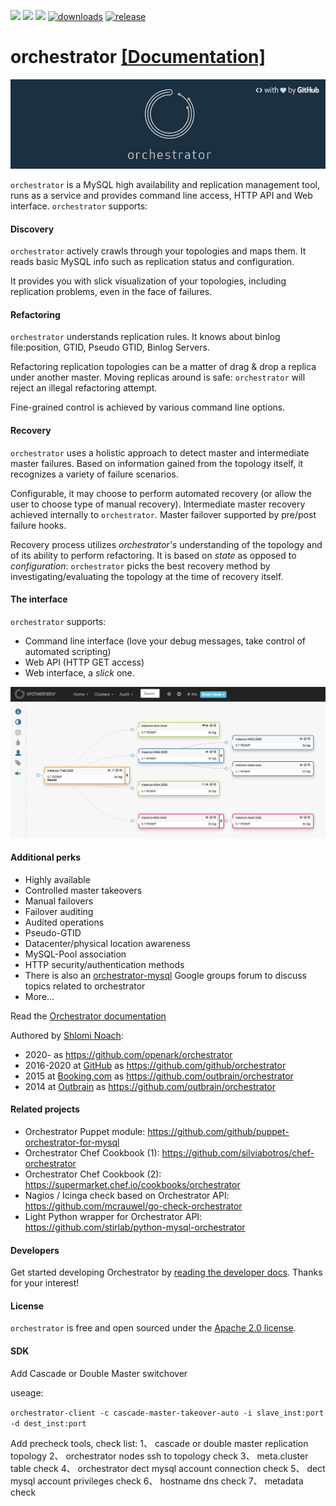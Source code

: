 ![](https://github.com/openark/orchestrator/workflows/CI/badge.svg)
![](https://github.com/openark/orchestrator/workflows/upgrade/badge.svg)
![](https://github.com/openark/orchestrator/workflows/system%20tests/badge.svg)
[![downloads](https://img.shields.io/github/downloads/openark/orchestrator/total.svg)](https://github.com/openark/orchestrator/releases) [![release](https://img.shields.io/github/release/openark/orchestrator.svg)](https://github.com/openark/orchestrator/releases)

# orchestrator [[Documentation]](https://github.com/openark/orchestrator/tree/master/docs)


![Orchestrator logo](https://github.com/openark/orchestrator/raw/master/docs/images/orchestrator-logo-wide.png)

`orchestrator` is a MySQL high availability and replication management tool, runs as a service and provides command line access, HTTP API and Web interface. `orchestrator` supports:

#### Discovery

`orchestrator` actively crawls through your topologies and maps them. It reads basic MySQL info such as replication status and configuration.

It provides you with slick visualization of your topologies, including replication problems, even in the face of failures.

#### Refactoring

`orchestrator` understands replication rules. It knows about binlog file:position, GTID, Pseudo GTID, Binlog Servers.

Refactoring replication topologies can be a matter of drag & drop a replica under another master. Moving replicas around is safe: `orchestrator` will reject an illegal refactoring attempt.

Fine-grained control is achieved by various command line options.

#### Recovery

`orchestrator` uses a holistic approach to detect master and intermediate master failures. Based on information gained from the topology itself, it recognizes a variety of failure scenarios.

Configurable, it may choose to perform automated recovery (or allow the user to choose type of manual recovery). Intermediate master recovery achieved internally to `orchestrator`. Master failover supported by pre/post failure hooks.

Recovery process utilizes _orchestrator's_ understanding of the topology and of its ability to perform refactoring. It is based on _state_ as opposed to _configuration_: `orchestrator` picks the best recovery method by investigating/evaluating the topology at the time of
recovery itself.

#### The interface

`orchestrator` supports:

- Command line interface (love your debug messages, take control of automated scripting)
- Web API (HTTP GET access)
- Web interface, a _slick_ one.

![Orcehstrator screenshot](docs/images/orchestrator-topology-8-screenshot.png)

#### Additional perks

- Highly available
- Controlled master takeovers
- Manual failovers
- Failover auditing
- Audited operations
- Pseudo-GTID
- Datacenter/physical location awareness
- MySQL-Pool association
- HTTP security/authentication methods
- There is also an [orchestrator-mysql](https://groups.google.com/forum/#!forum/orchestrator-mysql) Google groups forum to discuss topics related to orchestrator
- More...

Read the [Orchestrator documentation](https://github.com/openark/orchestrator/tree/master/docs)

Authored by [Shlomi Noach](https://github.com/shlomi-noach):

- 2020- as https://github.com/openark/orchestrator
- 2016-2020 at [GitHub](http://github.com) as https://github.com/github/orchestrator
- 2015 at [Booking.com](http://booking.com) as https://github.com/outbrain/orchestrator
- 2014 at [Outbrain](http://outbrain.com) as https://github.com/outbrain/orchestrator

#### Related projects

- Orchestrator Puppet module: https://github.com/github/puppet-orchestrator-for-mysql
- Orchestrator Chef Cookbook (1): https://github.com/silviabotros/chef-orchestrator
- Orchestrator Chef Cookbook (2): https://supermarket.chef.io/cookbooks/orchestrator
- Nagios / Icinga check based on Orchestrator API: https://github.com/mcrauwel/go-check-orchestrator
- Light Python wrapper for Orchestrator API: https://github.com/stirlab/python-mysql-orchestrator

#### Developers

Get started developing Orchestrator by [reading the developer docs](/docs/developers.md). Thanks for your interest!

#### License

`orchestrator` is free and open sourced under the [Apache 2.0 license](LICENSE).

#### SDK

Add Cascade or Double Master switchover

useage:

`orchestrator-client -c cascade-master-takeover-auto -i slave_inst:port -d dest_inst:port`

Add precheck tools, check list:
1、 cascade or double master replication topology
2、 orchestrator nodes ssh to topology check
3、 meta.cluster table check
4、 orchestrator dect mysql account connection check
5、 dect mysql account privileges check
6、 hostname dns check
7、 metadata check
